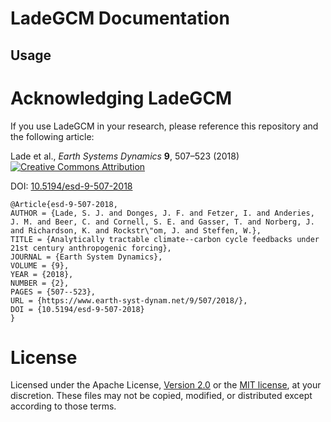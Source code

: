 # LadeGCM Documentation

## Usage


# Acknowledging LadeGCM

If you use LadeGCM in your research, please reference this repository and the following article:

Lade et al., *Earth Systems Dynamics* **9**, 507&ndash;523 (2018) [![Creative Commons Attribution](https://i.creativecommons.org/l/by/4.0/80x15.png)](http://creativecommons.org/licenses/by/4.0/)

DOI: [10.5194/esd-9-507-2018](https://doi.org/10.5194/esd-9-507-2018)


```
@Article{esd-9-507-2018,
AUTHOR = {Lade, S. J. and Donges, J. F. and Fetzer, I. and Anderies, J. M. and Beer, C. and Cornell, S. E. and Gasser, T. and Norberg, J. and Richardson, K. and Rockstr\"om, J. and Steffen, W.},
TITLE = {Analytically tractable climate--carbon cycle feedbacks under 21st century anthropogenic forcing},
JOURNAL = {Earth System Dynamics},
VOLUME = {9},
YEAR = {2018},
NUMBER = {2},
PAGES = {507--523},
URL = {https://www.earth-syst-dynam.net/9/507/2018/},
DOI = {10.5194/esd-9-507-2018}
}
```

# License

Licensed under the Apache License, [Version 2.0](http://www.apache.org/licenses/LICENSE-2.0) or the [MIT license](http://opensource.org/licenses/MIT), at your discretion. These files may not be copied, modified, or distributed except according to those terms.
